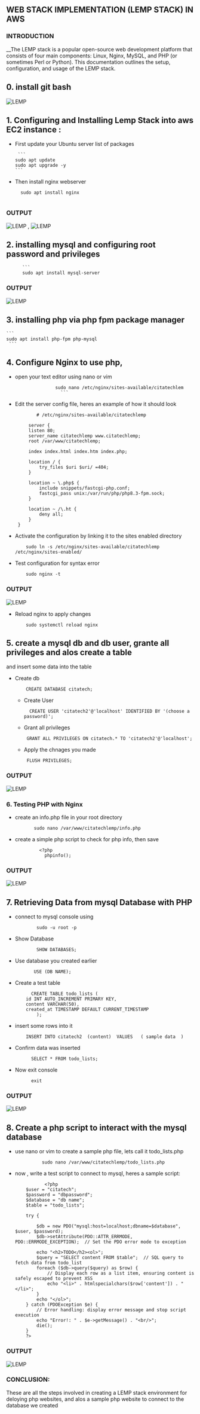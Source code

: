 ## WEB STACK IMPLEMENTATION (LEMP STACK) IN AWS 

### INTRODUCTION

__The LEMP stack is a popular open-source web development platform that consists of four main components: Linux, Nginx, MySQL, and PHP (or sometimes Perl or Python). This documentation outlines the setup, configuration, and usage of the LEMP stack.


## 0. install git bash

  ![LEMP ](https://github.com/citadelict/My-devops-Journey/blob/main/LEMP/gitbash.png)
   
   

## 1.  Configuring and Installing Lemp Stack into aws EC2 instance : 
  * First update your Ubuntu server list of packages
    
         ```
        sudo apt update
        sudo apt upgrade -y
        ```
  *  Then install nginx webserver
      ```
        sudo apt install nginx
        
        ```
### OUTPUT

![LEMP ](https://github.com/citadelict/My-devops-Journey/blob/main/LEMP/installed%20Nginx.png)  , 
![LEMP ](https://github.com/citadelict/My-devops-Journey/blob/main/LEMP/nginx.png)  

## 2. installing mysql and configuring root password and privileges
    
        
          ```
          sudo apt install mysql-server


 ### OUTPUT
 ![LEMP ](https://github.com/citadelict/My-devops-Journey/blob/main/LEMP/installed%20mysql.png)

 
    

## 3.  installing php via php fpm package manager 
  

    ```
    sudo apt install php-fpm php-mysql
     ```
    

## 4.  Configure Nginx to use php,

  *  open your text editor using nano or vim

                        sudo nano /etc/nginx/sites-available/citatechlem
                          ```
  *  Edit the server config file, heres an example of how it should look

                 # /etc/nginx/sites-available/citatechlemp

              server {
              listen 80;
              server_name citatechlemp www.citatechlemp;
              root /var/www/citatechlemp;
          
              index index.html index.htm index.php;
          
              location / {
                  try_files $uri $uri/ =404;
              }
          
              location ~ \.php$ {
                  include snippets/fastcgi-php.conf;
                  fastcgi_pass unix:/var/run/php/php8.3-fpm.sock;
              }
          
              location ~ /\.ht {
                  deny all;
              }
          }
                         
  *  Activate the configuration by linking it to the sites enabled directory

             sudo ln -s /etc/nginx/sites-available/citatechlemp /etc/nginx/sites-enabled/

  *  Test configuration for syntax error

             sudo nginx -t

### OUTPUT 
![LEMP ](https://github.com/citadelict/My-devops-Journey/blob/main/LEMP/test%20nginx%20config.png)

  *  Reload nginx to apply changes
 
             sudo systemctl reload nginx
     
## 5.  create a mysql db and db user, grante all privileges and alos create a table
and insert some data into the table

  * Create db
       
            CREATE DATABASE citatech;

            
    * Create User

            CREATE USER 'citatech2'@'localhost' IDENTIFIED BY '(choose a password)';

    * Grant all privileges

           GRANT ALL PRIVILEGES ON citatech.* TO 'citatech2'@'localhost';

    *  Apply the chnages you made

            FLUSH PRIVILEGES;

### OUTPUT
![LEMP ](https://github.com/citadelict/My-devops-Journey/blob/main/LEMP/db%20user%20and%20pwd.png)

### 6.  Testing PHP with Nginx

  *  create an info.php file in your root directory

                sudo nano /var/www/citatechlemp/info.php
     
  *  create a simple php script to check for php info, then save 

                
                  <?php
                    phpinfo();
     
  ### OUTPUT
  
 ![LEMP ](https://github.com/citadelict/My-devops-Journey/blob/main/LEMP/testing%20php%20with%20nginx.png)

## 7.  Retrieving Data from mysql Database with PHP
  
*   connect to mysql console using
 
                sudo -u root -p

  * Show Database

                SHOW DATABASES;

  
  *  Use database you created earlier

                USE (DB NAME);

  *   Create a test table

                CREATE TABLE todo_lists (
              id INT AUTO_INCREMENT PRIMARY KEY,
              content VARCHAR(50),
              created_at TIMESTAMP DEFAULT CURRENT_TIMESTAMP
                  );

  *   insert some rows into it

              INSERT INTO citatech2  (content)  VALUES   ( sample data  )


  *   Confirm data was inserted
 
                SELECT * FROM todo_lists;

  *    Now exit console

                 exit
       
   ### OUTPUT
   ![LEMP ](https://github.com/citadelict/My-devops-Journey/blob/main/LEMP/mysql%20db2.png)  

## 8.  Create a php script to interact with the mysql database

  *  use nano or vim to create a sample php file, lets call it todo_lists.php

                   sudo nano /var/www/citatechlemp/todo_lists.php

  * now , write a test script to connect to mysql, heres a sample script:

                   <?php
            $user = "citatech"; 
            $password = "dbpassword";  
            $database = "db name";  
            $table = "todo_lists";
            
            try {
               
                $db = new PDO("mysql:host=localhost;dbname=$database", $user, $password);
                $db->setAttribute(PDO::ATTR_ERRMODE, PDO::ERRMODE_EXCEPTION);  // Set the PDO error mode to exception

                echo "<h2>TODO</h2><ol>";
                $query = "SELECT content FROM $table";  // SQL query to fetch data from todo_list
                foreach ($db->query($query) as $row) {
                    // Display each row as a list item, ensuring content is safely escaped to prevent XSS
                    echo "<li>" . htmlspecialchars($row['content']) . "</li>";
                }
                echo "</ol>";
            } catch (PDOException $e) {
                // Error handling: display error message and stop script execution
                echo "Error!: " . $e->getMessage() . "<br/>";
                die();
            }
            ?>

  ### OUTPUT

   ![LEMP ](https://github.com/citadelict/My-devops-Journey/blob/main/LEMP/todo_list.php.png)  
        
                    
  ### CONCLUSION:

   These are all the steps involved in creating a LEMP stack environment for deloying php websites, and alos a sample php website to connect to the database we created
              
    







